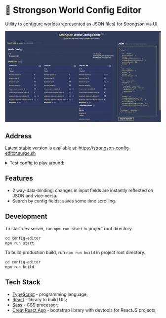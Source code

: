 # 🧱 Strongson World Config Editor

Utility to configure worlds (represented as JSON files) for Strongson via UI.

![Config Editor Preview](./readme-preview-editor.png "Config Editor Preview")

## Address
Latest stable version is available at: https://strongson-config-editor.surge.sh

<details> 
  <summary>Test config to play around:</summary>

```JSON
{
 "tiles": [
  {
   "id": "forest",
   "mutationChance": 5,
   "maxAge": 10,
   "crowdWeightMultiplier": 1.5,
   "crowdWeightMultiplierRadius": 2,
   "mutationWeight": 10,
   "minAge": 0
  },
  {
   "id": "field",
   "mutationChance": 5,
   "minAge": 0,
   "maxAge": 10,
   "mutationWeight": 10
  },
  {
   "id": "city-lvl1",
   "neighbors": [
    {
     "configId": "city-lvl1",
     "neighborConfigId": "forest",
     "maxAmount": 0,
     "maxDistance": 1
    }
   ],
   "minAge": 10,
   "crowdWeightMultiplier": 10,
   "crowdWeightMultiplierRadius": 1,
   "mutationWeight": 2,
   "neighborsMutationMultiplier": 1.5,
   "neighborsMutationMultiplierRadius": 1
  }
 ],
 "tileShape": "HEXAGONAL",
 "id": "Strongson v0.1"
}
```

</details>


## Features
* 2 way-data-binding: changes in input fields are instantly reflected on JSON and vice-versa.
* Search by config fields; saves some time scrolling.

## Development
To start dev server, run `npm run start` in project root directory.
```
cd config-editor
npm run start
```

To build production build, run `npm run build` in project root directory.
```
cd config-editor
npm run build
```

## Tech Stack

* [TypeScript](https://www.typescriptlang.org/) - programming language;
* [React](https://reactjs.org/) - library to build UIs;
* [Sass](https://sass-lang.com/) - CSS processor;
* [Creat React App](https://create-react-app.dev) - bootstrap library with devtools for ReactJS projects;

